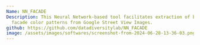 ```yaml
---
Name: NN_FACADE
Description: This Neural Network-based tool facilitates extraction of building
  facade color patterns from Google Street View Images.
github: https://github.com/datadiversitylab/NN_FACADE
image: /assets/images/softwares/screenshot-from-2024-06-28-13-36-03.png
---
```

